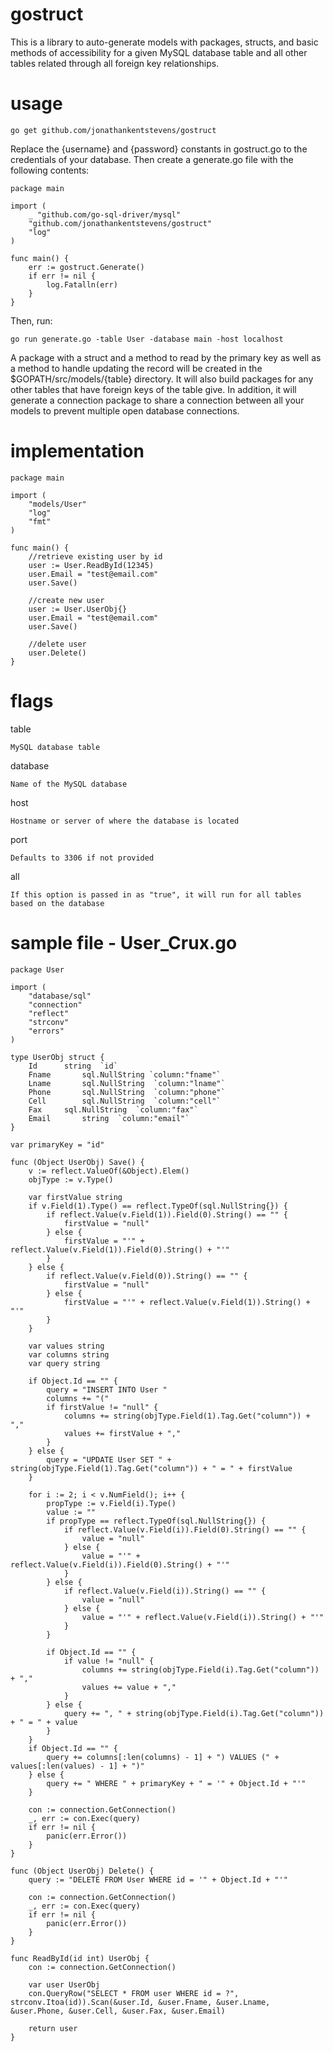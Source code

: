 # gostruct
This is a library to auto-generate models with packages, structs, and basic methods of accessibility for a given MySQL database table and all other tables related through all foreign key relationships. 

# usage

    go get github.com/jonathankentstevens/gostruct

Replace the {username} and {password} constants in gostruct.go to the credentials of your database. Then create a generate.go file with the following contents:

    package main

    import (
    	_ "github.com/go-sql-driver/mysql"
    	"github.com/jonathankentstevens/gostruct"
    	"log"
    )
    
    func main() {
    	err := gostruct.Generate()
    	if err != nil {
    		log.Fatalln(err)
    	}
    }
    
Then, run:

    go run generate.go -table User -database main -host localhost
    
A package with a struct and a method to read by the primary key as well as a method to handle updating the record will be created in the $GOPATH/src/models/{table} directory. It will also build packages for any other tables that have foreign keys of the table give. In addition, it will generate a connection package to share a connection between all your models to prevent multiple open database connections.


# implementation

    package main

    import (
    	"models/User"
    	"log"
    	"fmt"
    )
    
    func main() {
        //retrieve existing user by id
    	user := User.ReadById(12345)
    	user.Email = "test@email.com"
    	user.Save()
    	
    	//create new user
    	user := User.UserObj{}
    	user.Email = "test@email.com"
    	user.Save()
    	
    	//delete user
    	user.Delete()
    }

# flags 

table
    
    MySQL database table
    
database
    
    Name of the MySQL database
    
host
    
    Hostname or server of where the database is located
    
port

    Defaults to 3306 if not provided
    
all

    If this option is passed in as "true", it will run for all tables based on the database

# sample file - User_Crux.go

    package User

    import (
    	"database/sql"
    	"connection"
    	"reflect"
    	"strconv"
    	"errors"
    )
    
    type UserObj struct {
    	Id		string  `id`
    	Fname		sql.NullString `column:"fname"`
    	Lname		sql.NullString  `column:"lname"`
    	Phone		sql.NullString  `column:"phone"`
    	Cell		sql.NullString  `column:"cell"`
    	Fax		sql.NullString  `column:"fax"`
    	Email		string  `column:"email"`
    }
    
    var primaryKey = "id"
    
    func (Object UserObj) Save() {
    	v := reflect.ValueOf(&Object).Elem()
    	objType := v.Type()
    
    	var firstValue string
    	if v.Field(1).Type() == reflect.TypeOf(sql.NullString{}) {
    		if reflect.Value(v.Field(1)).Field(0).String() == "" {
    			firstValue = "null"
    		} else {
    			firstValue = "'" + reflect.Value(v.Field(1)).Field(0).String() + "'"
    		}
    	} else {
    		if reflect.Value(v.Field(0)).String() == "" {
    			firstValue = "null"
    		} else {
    			firstValue = "'" + reflect.Value(v.Field(1)).String() + "'"
    		}
    	}
    
    	var values string
    	var columns string
    	var query string
    
    	if Object.Id == "" {
    		query = "INSERT INTO User "
    		columns += "("
    		if firstValue != "null" {
    			columns += string(objType.Field(1).Tag.Get("column")) + ","
    			values += firstValue + ","
    		}
    	} else {
    		query = "UPDATE User SET " + string(objType.Field(1).Tag.Get("column")) + " = " + firstValue
    	}
    
    	for i := 2; i < v.NumField(); i++ {
    		propType := v.Field(i).Type()
    		value := ""
    		if propType == reflect.TypeOf(sql.NullString{}) {
    			if reflect.Value(v.Field(i)).Field(0).String() == "" {
    				value = "null"
    			} else {
    				value = "'" + reflect.Value(v.Field(i)).Field(0).String() + "'"
    			}
    		} else {
    			if reflect.Value(v.Field(i)).String() == "" {
    				value = "null"
    			} else {
    				value = "'" + reflect.Value(v.Field(i)).String() + "'"
    			}
    		}
    
    		if Object.Id == "" {
    			if value != "null" {
    				columns += string(objType.Field(i).Tag.Get("column")) + ","
    				values += value + ","
    			}
    		} else {
    			query += ", " + string(objType.Field(i).Tag.Get("column")) + " = " + value
    		}
    	}
    	if Object.Id == "" {
    		query += columns[:len(columns) - 1] + ") VALUES (" + values[:len(values) - 1] + ")"
    	} else {
    		query += " WHERE " + primaryKey + " = '" + Object.Id + "'"
    	}
    
    	con := connection.GetConnection()
    	_, err := con.Exec(query)
    	if err != nil {
    		panic(err.Error())
    	}
    }
    
    func (Object UserObj) Delete() {
    	query := "DELETE FROM User WHERE id = '" + Object.Id + "'"
    
    	con := connection.GetConnection()
    	_, err := con.Exec(query)
    	if err != nil {
    		panic(err.Error())
    	}
    }
    
    func ReadById(id int) UserObj {
    	con := connection.GetConnection()
    
    	var user UserObj
    	con.QueryRow("SELECT * FROM user WHERE id = ?", strconv.Itoa(id)).Scan(&user.Id, &user.Fname, &user.Lname, &user.Phone, &user.Cell, &user.Fax, &user.Email)
    
    	return user
    }
